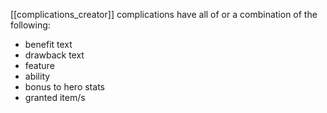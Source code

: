 [[complications_creator]]
complications have all of or a combination of the following:

- benefit text
- drawback text
- feature
- ability
- bonus to hero stats
- granted item/s